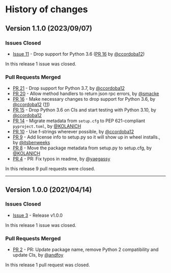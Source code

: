 # History of changes

## Version 1.1.0 (2023/09/07)

### Issues Closed

* [Issue 11](https://github.com/python-lsp/python-lsp-jsonrpc/issues/11) - Drop support for Python 3.6 ([PR 16](https://github.com/python-lsp/python-lsp-jsonrpc/pull/16) by [@ccordoba12](https://github.com/ccordoba12))

In this release 1 issue was closed.

### Pull Requests Merged

* [PR 21](https://github.com/python-lsp/python-lsp-jsonrpc/pull/21) - Drop support for Python 3.7, by [@ccordoba12](https://github.com/ccordoba12)
* [PR 20](https://github.com/python-lsp/python-lsp-jsonrpc/pull/20) - Allow method handlers to return json rpc errors, by [@smacke](https://github.com/smacke)
* [PR 16](https://github.com/python-lsp/python-lsp-jsonrpc/pull/16) - Make necessary changes to drop support for Python 3.6, by [@ccordoba12](https://github.com/ccordoba12) ([11](https://github.com/python-lsp/python-lsp-jsonrpc/issues/11))
* [PR 15](https://github.com/python-lsp/python-lsp-jsonrpc/pull/15) - Drop Python 3.6 on CIs and start testing with Python 3.10, by [@ccordoba12](https://github.com/ccordoba12)
* [PR 14](https://github.com/python-lsp/python-lsp-jsonrpc/pull/14) - Migrate metadata from `setup.cfg` to PEP 621-compliant `pyproject.toml`, by [@KOLANICH](https://github.com/KOLANICH)
* [PR 10](https://github.com/python-lsp/python-lsp-jsonrpc/pull/10) - Use f-strings wherever possible, by [@ccordoba12](https://github.com/ccordoba12)
* [PR 9](https://github.com/python-lsp/python-lsp-jsonrpc/pull/9) - Add license info to setup.py so it will show up in wheel installs., by [@itsbenweeks](https://github.com/itsbenweeks)
* [PR 8](https://github.com/python-lsp/python-lsp-jsonrpc/pull/8) - Move the package metadata from setup.py to setup.cfg, by [@KOLANICH](https://github.com/KOLANICH)
* [PR 4](https://github.com/python-lsp/python-lsp-jsonrpc/pull/4) - PR: Fix typos in readme, by [@yaegassy](https://github.com/yaegassy)

In this release 9 pull requests were closed.

----

## Version 1.0.0 (2021/04/14)

### Issues Closed

* [Issue 3](https://github.com/python-lsp/python-lsp-jsonrpc/issues/3) - Release v1.0.0

In this release 1 issue was closed.

### Pull Requests Merged

* [PR 2](https://github.com/python-lsp/python-lsp-jsonrpc/pull/2) - PR: Update package name, remove Python 2 compatibility and update CIs, by [@andfoy](https://github.com/andfoy)

In this release 1 pull request was closed.
